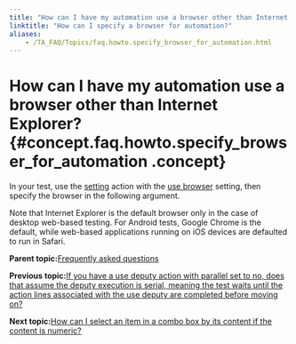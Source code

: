 ```yaml
--- 
title: "How can I have my automation use a browser other than Internet Explorer?"
linktitle: "How can I specify a browser for automation?"
aliases: 
    - /TA_FAQ/Topics/faq.howto.specify_browser_for_automation.html
---
```

# How can I have my automation use a browser other than Internet Explorer? {#concept.faq.howto.specify_browser_for_automation .concept}

In your test, use the [setting](../../TA_Automation/Topics/bia_setting.html) action with the [use browser](../../TA_Automation/Topics/bis_use_browser.html) setting, then specify the browser in the following argument.

Note that Internet Explorer is the default browser only in the case of desktop web-based testing. For Android tests, Google Chrome is the default, while web-based applications running on iOS devices are defaulted to run in Safari.

**Parent topic:**[Frequently asked questions](../../TA_Help/Topics/Support_FAQ.html)

**Previous topic:**[If you have a use deputy action with parallel set to no, does that assume the deputy execution is serial, meaning the test waits until the action lines associated with the use deputy are completed before moving on?](../../TA_FAQ/Topics/faq.how_does_non-parallel_use_deputy_work.html)

**Next topic:**[How can I select an item in a combo box by its content if the content is numeric?](../../TA_FAQ/Topics/faq.select_combo_box_with_numeric_value.html)

